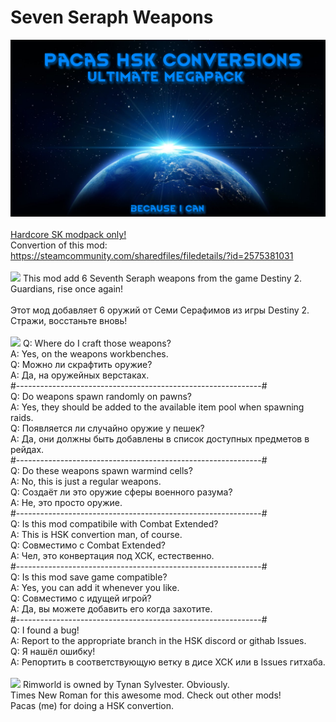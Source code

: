# Seven Seraph Weapons
![Preview](/mod_preview.png?raw=true "Preview")<br><br>
[Hardcore SK modpack only!](https://github.com/skyarkhangel/Hardcore-SK/tree/development)
<br>
Convertion of this mod:<br>
https://steamcommunity.com/sharedfiles/filedetails/?id=2575381031
<br><br>
<img src="https://i.imgur.com/svEwA2k.png">
This mod add 6 Seventh Seraph weapons from the game Destiny 2. Guardians, rise once again!<br>
<br>
Этот мод добавляет 6 оружий от Семи Серафимов из игры Destiny 2. Стражи, восстаньте вновь!<br>
<br>
<img src="https://i.imgur.com/5KVUmeE.png">
Q: Where do I craft those weapons?<br>
A: Yes, on the weapons workbenches.<br>
Q: Можно ли скрафтить оружие?<br>
A: Да, на оружейных верстаках.<br>
#-------------------------------------------------------------#<br>
Q: Do weapons spawn randomly on pawns?<br>
A: Yes, they should be added to the available item pool when spawning raids.<br>
Q: Появляется ли случайно оружие у пешек?<br>
A: Да, они должны быть добавлены в список доступных предметов в рейдах.<br>
#-------------------------------------------------------------#<br>
Q: Do these weapons spawn warmind cells?<br>
A: No, this is just a regular weapons.<br>
Q: Создаёт ли это оружие сферы военного разума?<br>
A: Не, это просто оружие.<br>
#-------------------------------------------------------------#<br>
Q: Is this mod compatibile with Combat Extended?<br>
A: This is HSK convertion man, of course.<br>
Q: Совместимо с Combat Extended?<br>
A: Чел, это конвертация под ХСК, естественно.<br>
#-------------------------------------------------------------#<br>
Q: Is this mod save game compatible?<br>
A: Yes, you can add it whenever you like.<br>
Q: Совместимо с идущей игрой?<br>
A: Да, вы можете добавить его когда захотите.<br>
#-------------------------------------------------------------#<br>
Q: I found a bug!<br>
A: Report to the appropriate branch in the HSK discord or githab Issues.<br>
Q: Я нашёл ошибку!<br>
A: Репортить в соответствующую ветку в дисе ХСК или в Issues гитхаба.<br>
<br>
<img src="https://i.imgur.com/fdngbbh.png">
Rimworld is owned by Tynan Sylvester. Obviously.<br>
Times New Roman for this awesome mod. Check out other mods!<br>
Pacas (me) for doing a HSK convertion.<br>
